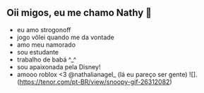 ## Oii migos, eu me chamo Nathy 👋 ##
- eu amo strogonoff
- jogo vôlei quando me da vontade 
- amo meu namorado
- sou estudante
- trabalho de babá ^_^
- sou apaixonada pela Disney!
- amooo roblox <3
@nathalianagel_ (lá eu pareço ser gente)
![].(https://tenor.com/pt-BR/view/snoopy-gif-26312082)
